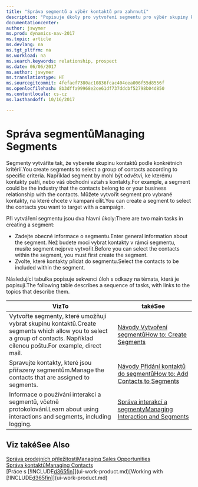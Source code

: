 ```yaml
---
title: "Správa segmentů a výběr kontaktů pro zahrnutí"
description: "Popisuje úkoly pro vytvoření segmentu pro výběr skupiny kontaktů podle konkrétních kritérií, například kontaktů v konkrétním oboru, na které chcete cílit."
documentationcenter: 
author: jswymer
ms.prod: dynamics-nav-2017
ms.topic: article
ms.devlang: na
ms.tgt_pltfrm: na
ms.workload: na
ms.search.keywords: relationship, prospect
ms.date: 06/06/2017
ms.author: jswymer
ms.translationtype: HT
ms.sourcegitcommit: 4fefaef7380ac10836fcac404eea006f55d8556f
ms.openlocfilehash: 8b3dffa99968e2ce61df737ddcbf52798b04d850
ms.contentlocale: cs-cz
ms.lasthandoff: 10/16/2017

---
```

# <a name="managing-segments"></a><span data-ttu-id="d4933-103">Správa segmentů</span><span class="sxs-lookup"><span data-stu-id="d4933-103">Managing Segments</span></span>
<span data-ttu-id="d4933-104">Segmenty vytváříte tak, že vyberete skupinu kontaktů podle konkrétních kritérií.</span><span class="sxs-lookup"><span data-stu-id="d4933-104">You create segments to select a group of contacts according to specific criteria.</span></span> <span data-ttu-id="d4933-105">Například segment by mohl být odvětví, ke kterému kontakty patří, nebo váš obchodní vztah s kontakty.</span><span class="sxs-lookup"><span data-stu-id="d4933-105">For example, a segment could be the industry that the contacts belong to or your business relationship with the contacts.</span></span> <span data-ttu-id="d4933-106">Můžete vytvořit segment pro vybrané kontakty, na které chcete v kampani cílit.</span><span class="sxs-lookup"><span data-stu-id="d4933-106">You can create a segment to select the contacts you want to target with a campaign.</span></span>

<span data-ttu-id="d4933-107">Při vytváření segmentu jsou dva hlavní úkoly:</span><span class="sxs-lookup"><span data-stu-id="d4933-107">There are two main tasks in creating a segment:</span></span>

* <span data-ttu-id="d4933-108">Zadejte obecné informace o segmentu.</span><span class="sxs-lookup"><span data-stu-id="d4933-108">Enter general information about the segment.</span></span> <span data-ttu-id="d4933-109">Než budete moci vybrat kontakty v rámci segmentu, musíte segment nejprve vytvořit.</span><span class="sxs-lookup"><span data-stu-id="d4933-109">Before you can select the contacts within the segment, you must first create the segment.</span></span>
* <span data-ttu-id="d4933-110">Zvolte, které kontakty přidat do segmentu.</span><span class="sxs-lookup"><span data-stu-id="d4933-110">Select the contacts to be included within the segment.</span></span>

<span data-ttu-id="d4933-111">Následující tabulka popisuje sekvenci úloh s odkazy na témata, která je popisují.</span><span class="sxs-lookup"><span data-stu-id="d4933-111">The following table describes a sequence of tasks, with links to the topics that describe them.</span></span> 

| <span data-ttu-id="d4933-112">Viz</span><span class="sxs-lookup"><span data-stu-id="d4933-112">To</span></span> | <span data-ttu-id="d4933-113">také</span><span class="sxs-lookup"><span data-stu-id="d4933-113">See</span></span> |
| --- | --- |
| <span data-ttu-id="d4933-114">Vytvořte segmenty, které umožňují vybrat skupinu kontaktů.</span><span class="sxs-lookup"><span data-stu-id="d4933-114">Create segments which allow you to select a group of contacts.</span></span> <span data-ttu-id="d4933-115">Například cílenou poštu.</span><span class="sxs-lookup"><span data-stu-id="d4933-115">For example, direct mail.</span></span> |[<span data-ttu-id="d4933-116">Návody Vytvoření segmentů</span><span class="sxs-lookup"><span data-stu-id="d4933-116">How to: Create Segments</span></span>](marketing-how-create-segment.md) |
| <span data-ttu-id="d4933-117">Spravujte kontakty, které jsou přiřazeny segmentům.</span><span class="sxs-lookup"><span data-stu-id="d4933-117">Manage the contacts that are assigned to segments.</span></span> |[<span data-ttu-id="d4933-118">Návody Přidání kontaktů do segmentů</span><span class="sxs-lookup"><span data-stu-id="d4933-118">How to: Add Contacts to Segments</span></span>](marketing-add-contact-segment.md) |
| <span data-ttu-id="d4933-119">Informace o používání interakcí a segmentů, včetně protokolování.</span><span class="sxs-lookup"><span data-stu-id="d4933-119">Learn about using interactions and segments, including logging.</span></span> |[<span data-ttu-id="d4933-120">Správa interakcí a segmenty</span><span class="sxs-lookup"><span data-stu-id="d4933-120">Managing Interaction and Segments</span></span>](marketing-interaction-segments.md) |

## <a name="see-also"></a><span data-ttu-id="d4933-121">Viz také</span><span class="sxs-lookup"><span data-stu-id="d4933-121">See Also</span></span>
[<span data-ttu-id="d4933-122">Správa prodejních příležitostí</span><span class="sxs-lookup"><span data-stu-id="d4933-122">Managing Sales Opportunities</span></span>](marketing-manage-sales-opportunities.md)  
[<span data-ttu-id="d4933-123">Správa kontaktů</span><span class="sxs-lookup"><span data-stu-id="d4933-123">Managing Contacts</span></span>](marketing-contacts.md)  
<span data-ttu-id="d4933-124">[Práce s [!INCLUDE[d365fin](includes/d365fin_md.md)]](ui-work-product.md)</span><span class="sxs-lookup"><span data-stu-id="d4933-124">[Working with [!INCLUDE[d365fin](includes/d365fin_md.md)]](ui-work-product.md)</span></span>

